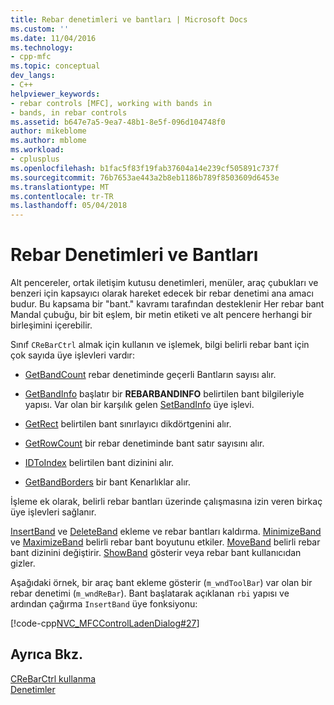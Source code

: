 ```yaml
---
title: Rebar denetimleri ve bantları | Microsoft Docs
ms.custom: ''
ms.date: 11/04/2016
ms.technology:
- cpp-mfc
ms.topic: conceptual
dev_langs:
- C++
helpviewer_keywords:
- rebar controls [MFC], working with bands in
- bands, in rebar controls
ms.assetid: b647e7a5-9ea7-48b1-8e5f-096d104748f0
author: mikeblome
ms.author: mblome
ms.workload:
- cplusplus
ms.openlocfilehash: b1fac5f83f19fab37604a14e239cf505891c737f
ms.sourcegitcommit: 76b7653ae443a2b8eb1186b789f8503609d6453e
ms.translationtype: MT
ms.contentlocale: tr-TR
ms.lasthandoff: 05/04/2018
---
```

# <a name="rebar-controls-and-bands"></a>Rebar Denetimleri ve Bantları
Alt pencereler, ortak iletişim kutusu denetimleri, menüler, araç çubukları ve benzeri için kapsayıcı olarak hareket edecek bir rebar denetimi ana amacı budur. Bu kapsama bir "bant." kavramı tarafından desteklenir Her rebar bant Mandal çubuğu, bir bit eşlem, bir metin etiketi ve alt pencere herhangi bir birleşimini içerebilir.  
  
 Sınıf `CReBarCtrl` almak için kullanın ve işlemek, bilgi belirli rebar bant için çok sayıda üye işlevleri vardır:  
  
-   [GetBandCount](../mfc/reference/crebarctrl-class.md#getbandcount) rebar denetiminde geçerli Bantların sayısı alır.  
  
-   [GetBandInfo](../mfc/reference/crebarctrl-class.md#getbandinfo) başlatır bir **REBARBANDINFO** belirtilen bant bilgileriyle yapısı. Var olan bir karşılık gelen [SetBandInfo](../mfc/reference/crebarctrl-class.md#setbandinfo) üye işlevi.  
  
-   [GetRect](../mfc/reference/crebarctrl-class.md#getrect) belirtilen bant sınırlayıcı dikdörtgenini alır.  
  
-   [GetRowCount](../mfc/reference/crebarctrl-class.md#getrowcount) bir rebar denetiminde bant satır sayısını alır.  
  
-   [IDToIndex](../mfc/reference/crebarctrl-class.md#idtoindex) belirtilen bant dizinini alır.  
  
-   [GetBandBorders](../mfc/reference/crebarctrl-class.md#getbandborders) bir bant Kenarlıklar alır.  
  
 İşleme ek olarak, belirli rebar bantları üzerinde çalışmasına izin veren birkaç üye işlevleri sağlanır.  
  
 [InsertBand](../mfc/reference/crebarctrl-class.md#insertband) ve [DeleteBand](../mfc/reference/crebarctrl-class.md#deleteband) ekleme ve rebar bantları kaldırma. [MinimizeBand](../mfc/reference/crebarctrl-class.md#minimizeband) ve [MaximizeBand](../mfc/reference/crebarctrl-class.md#maximizeband) belirli rebar bant boyutunu etkiler. [MoveBand](../mfc/reference/crebarctrl-class.md#moveband) belirli rebar bant dizinini değiştirir. [ShowBand](../mfc/reference/crebarctrl-class.md#showband) gösterir veya rebar bant kullanıcıdan gizler.  
  
 Aşağıdaki örnek, bir araç bant ekleme gösterir (`m_wndToolBar`) var olan bir rebar denetimi (`m_wndReBar`). Bant başlatarak açıklanan `rbi` yapısı ve ardından çağırma `InsertBand` üye fonksiyonu:  
  
 [!code-cpp[NVC_MFCControlLadenDialog#27](../mfc/codesnippet/cpp/rebar-controls-and-bands_1.cpp)]  
  
## <a name="see-also"></a>Ayrıca Bkz.  
 [CReBarCtrl kullanma](../mfc/using-crebarctrl.md)   
 [Denetimler](../mfc/controls-mfc.md)


